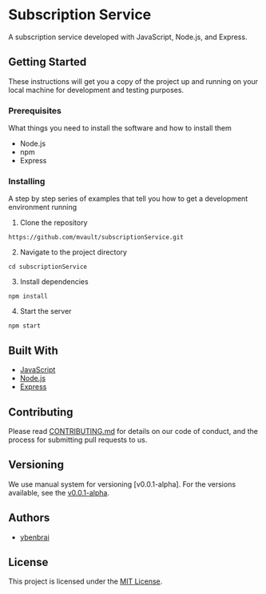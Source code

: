 # Subscription Service

A subscription service developed with JavaScript, Node.js, and Express.

## Getting Started

These instructions will get you a copy of the project up and running on your local machine for development and testing purposes.

### Prerequisites

What things you need to install the software and how to install them

- Node.js
- npm
- Express

### Installing

A step by step series of examples that tell you how to get a development environment running

1. Clone the repository

`https://github.com/mvault/subscriptionService.git`

2. Navigate to the project directory

`cd subscriptionService`

3. Install dependencies

`npm install`

4. Start the server

`npm start`

## Built With

- [JavaScript](https://developer.mozilla.org/en-US/docs/Web/JavaScript)
- [Node.js](https://nodejs.org/en/)
- [Express](https://expressjs.com/)

## Contributing

Please read [CONTRIBUTING.md](https://github.com/your-username/subscription-service/blob/master/CONTRIBUTING.md) for details on our code of conduct, and the process for submitting pull requests to us.

## Versioning

We use manual system for versioning [v0.0.1-alpha]. For the versions available, see the [v0.0.1-alpha](https://github.com/mvault/subscriptionService/tags).

## Authors

- [ybenbrai](https://github.com/ybenbrai)

## License

This project is licensed under the [MIT License](https://github.com/your-username/subscription-service/blob/master/LICENSE).
